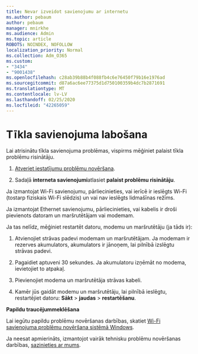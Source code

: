 ```yaml
---
title: Nevar izveidot savienojumu ar internetu
ms.author: pebaum
author: pebaum
manager: mnirkhe
ms.audience: Admin
ms.topic: article
ROBOTS: NOINDEX, NOFOLLOW
localization_priority: Normal
ms.collection: Adm_O365
ms.custom:
- "3434"
- "9001438"
ms.openlocfilehash: c28ab39b88b4f088fb4c6e76450f79b16e1976ad
ms.sourcegitcommit: d87a6ac6ee77375d1d750100359b4dc7b2871691
ms.translationtype: MT
ms.contentlocale: lv-LV
ms.lasthandoff: 02/25/2020
ms.locfileid: "42265059"
---
```

# <a name="fix-network-connection"></a>Tīkla savienojuma labošana

Lai atrisinātu tīkla savienojuma problēmas, vispirms mēģiniet palaist tīkla problēmu risinātāju. 

1. [Atveriet iestatījumu problēmu novēršana](ms-settings:troubleshoot).

2. Sadaļā **interneta savienojumi**atlasiet **palaist problēmu risinātāju**.

Ja izmantojat Wi-Fi savienojumu, pārliecinieties, vai ierīcē ir ieslēgts Wi-Fi (tostarp fiziskais Wi-Fi slēdzis) un vai nav ieslēgts lidmašīnas režīms.

Ja izmantojat Ethernet savienojumu, pārliecinieties, vai kabelis ir droši pievienots datoram un maršrutētājam vai modemam.

Ja tas nelīdz, mēģiniet restartēt datoru, modemu un maršrutētāju (ja tāds ir):

1. Atvienojiet strāvas padevi modemam un maršrutētājam. Ja modemam ir rezerves akumulators, akumulators ir jānoņem, lai pilnībā izslēgtu strāvas padevi.

2. Pagaidiet aptuveni 30 sekundes. Ja akumulatoru izņēmāt no modema, ievietojiet to atpakaļ.

3. Pievienojiet modema un maršrutētāja strāvas kabeli.

4. Kamēr jūs gaidāt modemu un maršrutētāju, lai pilnībā ieslēgtu, restartējiet datoru: **Sākt** > **jaudas** > **restartēšanu**.

**Papildu traucējummeklēšana**

Lai iegūtu papildu problēmu novēršanas darbības, skatiet [Wi-Fi savienojuma problēmu novēršana sistēmā Windows](https://support.microsoft.com/help/10741?ocid=SMC10741%2F). 

Ja neesat apmierināts, izmantojot vairāk tehnisku problēmu novēršanas darbības, [sazinieties ar mums](https://support.microsoft.com/contactus).
